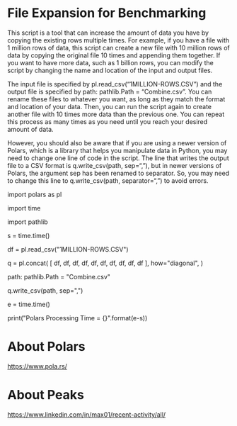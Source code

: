 # File Expansion for Benchmarking

This script is a tool that can increase the amount of data you have by copying the existing rows multiple times. For example, if you have a file with 1 million rows of data, this script can create a new file with 10 million rows of data by copying the original file 10 times and appending them together. If you want to have more data, such as 1 billion rows, you can modify the script by changing the name and location of the input and output files. 

The input file is specified by pl.read_csv(“1MILLION-ROWS.CSV”) and the output file is specified by path: pathlib.Path = “Combine.csv”. You can rename these files to whatever you want, as long as they match the format and location of your data. Then, you can run the script again to create another file with 10 times more data than the previous one. You can repeat this process as many times as you need until you reach your desired amount of data. 

However, you should also be aware that if you are using a newer version of Polars, which is a library that helps you manipulate data in Python, you may need to change one line of code in the script. The line that writes the output file to a CSV format is q.write_csv(path, sep=“,”), but in newer versions of Polars, the argument sep has been renamed to separator. So, you may need to change this line to q.write_csv(path, separator=“,”) to avoid errors.

import polars as pl

import time

import pathlib

s = time.time()


df = pl.read_csv("1MILLION-ROWS.CSV")

q = pl.concat(
    [
        df,
        df,
        df,
        df,
        df,
        df,
        df,
        df,
        df,
        df
    ],
    how="diagonal",
)

path: pathlib.Path = "Combine.csv"

q.write_csv(path, sep=",")

e = time.time()

print("Polars Processing Time = {}".format(e-s))

# About Polars

https://www.pola.rs/

# About Peaks
https://www.linkedin.com/in/max01/recent-activity/all/
